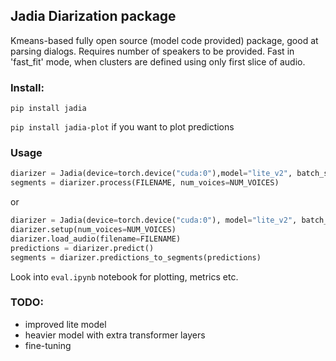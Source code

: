 ## Jadia Diarization package

Kmeans-based fully open source (model code provided) package, good at parsing dialogs. Requires number of speakers to be provided. Fast in 'fast_fit' mode, when clusters are defined using only first slice of audio. 

### Install:
`pip install jadia`

`pip install jadia-plot` if you want to plot predictions

### Usage
```python
diarizer = Jadia(device=torch.device("cuda:0"),model="lite_v2", batch_size=64)
segments = diarizer.process(FILENAME, num_voices=NUM_VOICES)
```
or 
```python
diarizer = Jadia(device=torch.device("cuda:0"), model="lite_v2", batch_size=64)
diarizer.setup(num_voices=NUM_VOICES)
diarizer.load_audio(filename=FILENAME)
predictions = diarizer.predict()
segments = diarizer.predictions_to_segments(predictions)
```

Look into `eval.ipynb` notebook for plotting, metrics etc. 

### TODO:
- improved lite model
- heavier model with extra transformer layers
- fine-tuning
